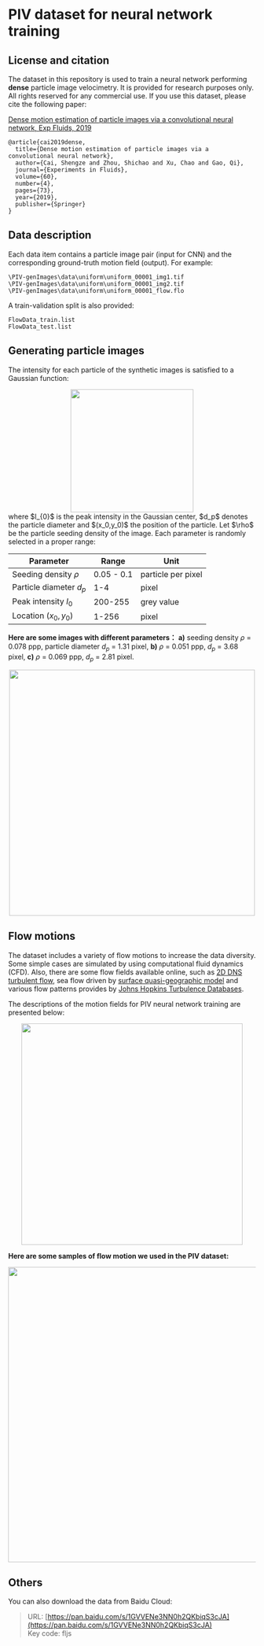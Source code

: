 # PIV dataset for neural network training

## License and citation

The dataset in this repository is used to train a neural network performing **dense** particle image velocimetry. It is provided for research purposes only. All rights reserved for any commercial use. If you use this dataset, please cite the following paper:

[Dense motion estimation of particle images via a convolutional neural network, Exp Fluids, 2019](https://doi.org/10.1007/s00348-019-2717-2)


	@article{cai2019dense,
	  title={Dense motion estimation of particle images via a convolutional neural network},
	  author={Cai, Shengze and Zhou, Shichao and Xu, Chao and Gao, Qi},
	  journal={Experiments in Fluids},
	  volume={60},
	  number={4},
	  pages={73},
	  year={2019},
	  publisher={Springer}
	}


## Data description

Each data item contains a particle image pair (input for CNN) and the corresponding ground-truth motion field (output). For example:

	\PIV-genImages\data\uniform\uniform_00001_img1.tif
	\PIV-genImages\data\uniform\uniform_00001_img2.tif
	\PIV-genImages\data\uniform\uniform_00001_flow.flo

A train-validation split is also provided:

	FlowData_train.list
	FlowData_test.list


## Generating particle images

The intensity for each particle of the synthetic images is satisfied to a Gaussian function:

<div align=center><img width="250" src="https://github.com/shengzesnail/PIV_dataset/raw/master/demos/Gaussian_fun.PNG"/></div>
where $I_{0}$ is the peak intensity in the Gaussian center, $d_p$ denotes the particle diameter and $(x_0,y_0)$ the position of the particle. Let $\rho$ be the particle seeding density of the image. Each parameter is randomly selected in a proper range:


|Parameter       |Range                       | Unit                        |
|----------------|----------------------------|-----------------------------|
|Seeding density $\rho$  |  0.05 - 0.1         |particle per pixel           |
| Particle diameter $d_p$ | 1-4               |pixel                        |
|Peak intensity   $I_{0}$| 200-255            |grey value                   |
|Location $(x_0,y_0)$| 1-256                  |pixel                        |


**Here are some images with different parameters：**
**a)** seeding density $\rho$ = 0.078 ppp, particle diameter $d_p$ = 1.31 pixel, **b)** $\rho$ = 0.051 ppp, $d_p$ = 3.68 pixel, **c)** $\rho$ = 0.069 ppp, $d_p$ = 2.81 pixel.

<div align=center><img width="500" src="https://github.com/shengzesnail/PIV_dataset/raw/master/demos/particle_images.PNG"/></div>



## Flow motions

The dataset includes a variety of flow motions to increase the data diversity. Some simple cases are simulated by using computational fluid dynamics (CFD). Also, there are some flow fields available online, such as [2D DNS turbulent flow](http://fluid.irisa.fr/data-eng.htm), sea flow driven by [surface quasi-geographic model](http://vressegu.github.io/sqgmu/) and various flow patterns provides by [Johns Hopkins Turbulence Databases](http://turbulence.pha.jhu.edu/).

The descriptions of the motion fields for PIV neural network training are presented below:

<div align=center><img width="450" src="https://github.com/shengzesnail/PIV_dataset/raw/master/demos/dataset.PNG"/></div>  


**Here are some samples of flow motion we used in the PIV dataset:** 
<div align=center><img width="600" src="https://github.com/shengzesnail/PIV_dataset/raw/master/demos/CFD_motions.PNG"/></div>


## Others

You can also download the data from Baidu Cloud:   
>URL: [https://pan.baidu.com/s/1GVVENe3NN0h2QKbiqS3cJA](https://pan.baidu.com/s/1GVVENe3NN0h2QKbiqS3cJA)   
>Key code: fljs 


